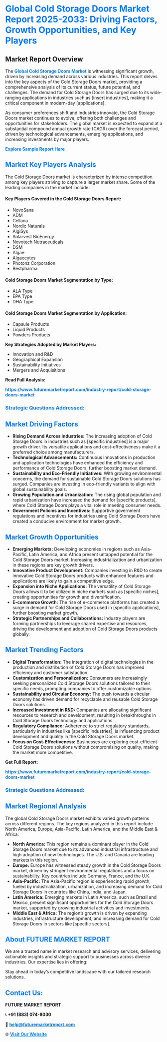 <h1 style="color: #007BFF;">Global Cold Storage Doors Market Report 2025-2033: Driving Factors, Growth Opportunities, and Key Players</h1>

<section id="overview">
<h2>Market Report Overview</h2>
<p>The <a href="https://www.futuremarketreport.com/industry-report/cold-storage-doors-market" style="color: #007BFF; text-decoration: none;"><strong>Global Cold Storage Doors Market</strong></a> is witnessing significant growth, driven by increasing demand across various industries. This report delves into the key aspects of the Cold Storage Doors market, providing a comprehensive analysis of its current status, future potential, and challenges. The demand for Cold Storage Doors has surged due to its wide-ranging applications in industries such as [insert industries], making it a critical component in modern-day [applications].</p>
<p>As consumer preferences shift and industries innovate, the Cold Storage Doors market continues to evolve, offering both challenges and opportunities for stakeholders. The global market is expected to expand at a substantial compound annual growth rate (CAGR) over the forecast period, driven by technological advancements, emerging applications, and increasing investments by major players.</p>
</section>

<section id="overview">
<p><a href="https://www.futuremarketreport.com/request-sample/reportId=33002" style="color: #007BFF; text-decoration: none;"><strong>Explore Sample Report Here</strong></a></p>
</section>

<section id="key-players">
<h2 style="color: #007BFF;">Market Key Players Analysis</h2>
<p>The Cold Storage Doors market is characterized by intense competition among key players striving to capture a larger market share. Some of the leading companies in the market include:</p>
<h4>Key Players Covered in the Cold Storage Doors Report:</h4>
<ul><li>NovoSana</li><li>ADM</li><li>Cellana</li><li>Nordic Naturals</li><li>AlgiSys</li><li>Solarvest BioEnergy</li><li>Novotech Nutraceuticals</li><li>DSM</li><li>Algae</li><li>Algaecytes</li><li>Photonz Corporation</li><li>Bestpharma</li></ul>
<h4>Cold Storage Doors Market Segmentation by Type:</h4>
<ul><li>ALA Type</li><li>EPA Type</li><li>DHA Type</li></ul>

<h4>Cold Storage Doors Market Segmentation by Application:</h4>
<ul><li>Capsule Products</li><li>Liquid Products</li><li>Powders Products</li></ul>
<p><strong>Key Strategies Adopted by Market Players:</strong></p>
<ul>
<li>Innovation and R&D</li>
<li>Geographical Expansion</li>
<li>Sustainability Initiatives</li>
<li>Mergers and Acquisitions</li>
</ul>
</section>

<section>
<p><strong>Read Full Analysis: </strong></p><a href="https://www.futuremarketreport.com/industry-report/cold-storage-doors-market" style="color: #007BFF; text-decoration: none;"><strong>https://www.futuremarketreport.com/industry-report/cold-storage-doors-market</strong></a>
<h3 style="color: #007BFF;">Strategic Questions Addressed:</h3>
</section>

<section id="driving-factors">
<h2 style="color: #007BFF;">Market Driving Factors</h2>
<ul>
<li><strong>Rising Demand Across Industries:</strong> The increasing adoption of Cold Storage Doors in industries such as [specific industries] is a major growth driver. Its versatile applications and cost-effectiveness make it a preferred choice among manufacturers.</li>
<li><strong>Technological Advancements:</strong> Continuous innovations in production and application technologies have enhanced the efficiency and performance of Cold Storage Doors, further boosting market demand.</li>
<li><strong>Sustainability and Eco-Friendly Initiatives:</strong> With growing environmental concerns, the demand for sustainable Cold Storage Doors solutions has surged. Companies are investing in eco-friendly variants to align with global sustainability goals.</li>
<li><strong>Growing Population and Urbanization:</strong> The rising global population and rapid urbanization have increased the demand for [specific products], where Cold Storage Doors plays a vital role in meeting consumer needs.</li>
<li><strong>Government Policies and Incentives:</strong> Supportive government regulations and incentives for industries using Cold Storage Doors have created a conducive environment for market growth.</li>
</ul>
</section>

<section id="growth-opportunities">
<h2 style="color: #007BFF;">Market Growth Opportunities</h2>
<ul>
<li><strong>Emerging Markets:</strong> Developing economies in regions such as Asia-Pacific, Latin America, and Africa present untapped potential for the Cold Storage Doors market. Increasing industrialization and urbanization in these regions are key growth drivers.</li>
<li><strong>Innovative Product Development:</strong> Companies investing in R&D to create innovative Cold Storage Doors products with enhanced features and applications are likely to gain a competitive edge.</li>
<li><strong>Expansion into Niche Applications:</strong> The versatility of Cold Storage Doors allows it to be utilized in niche markets such as [specific niches], creating opportunities for growth and diversification.</li>
<li><strong>E-commerce Growth:</strong> The rise of e-commerce platforms has created a surge in demand for Cold Storage Doors used in [specific applications], further boosting market growth.</li>
<li><strong>Strategic Partnerships and Collaborations:</strong> Industry players are forming partnerships to leverage shared expertise and resources, driving the development and adoption of Cold Storage Doors products globally.</li>
</ul>
</section>

<section id="trending-factors">
<h2 style="color: #007BFF;">Market Trending Factors</h2>
<ul>
<li><strong>Digital Transformation:</strong> The integration of digital technologies in the production and distribution of Cold Storage Doors has improved efficiency and customer satisfaction.</li>
<li><strong>Customization and Personalization:</strong> Consumers are increasingly seeking personalized Cold Storage Doors solutions tailored to their specific needs, prompting companies to offer customizable options.</li>
<li><strong>Sustainability and Circular Economy:</strong> The push towards a circular economy has driven demand for recyclable and reusable Cold Storage Doors solutions.</li>
<li><strong>Increased Investment in R&D:</strong> Companies are allocating significant resources to research and development, resulting in breakthroughs in Cold Storage Doors technology and applications.</li>
<li><strong>Regulatory Compliance:</strong> Adherence to strict regulatory standards, particularly in industries like [specific industries], is influencing product development and quality in the Cold Storage Doors market.</li>
<li><strong>Focus on Cost-Effectiveness:</strong> Businesses are exploring cost-efficient Cold Storage Doors solutions without compromising on quality, making the market more competitive.</li>
</ul>
</section>

<section>
<p><strong>Get Full Report: </strong></p><a href="https://www.futuremarketreport.com/industry-report/cold-storage-doors-market" style="color: #007BFF; text-decoration: none;"><strong>https://www.futuremarketreport.com/industry-report/cold-storage-doors-market</strong></a>
<h3 style="color: #007BFF;">Strategic Questions Addressed:</h3>
</section>


<section id="regional-analysis">
<h2 style="color: #007BFF;">Market Regional Analysis</h2>
<p>The global Cold Storage Doors market exhibits varied growth patterns across different regions. The key regions analyzed in this report include North America, Europe, Asia-Pacific, Latin America, and the Middle East & Africa:</p>
<ul>
<li><strong>North America:</strong> This region remains a dominant player in the Cold Storage Doors market due to its advanced industrial infrastructure and high adoption of new technologies. The U.S. and Canada are leading markets in this region.</li>
<li><strong>Europe:</strong> Europe has witnessed steady growth in the Cold Storage Doors market, driven by stringent environmental regulations and a focus on sustainability. Key countries include Germany, France, and the U.K.</li>
<li><strong>Asia-Pacific:</strong> The Asia-Pacific region is experiencing rapid growth, fueled by industrialization, urbanization, and increasing demand for Cold Storage Doors in countries like China, India, and Japan.</li>
<li><strong>Latin America:</strong> Emerging markets in Latin America, such as Brazil and Mexico, present significant opportunities for the Cold Storage Doors market, supported by growing industrial activities and investments.</li>
<li><strong>Middle East & Africa:</strong> The region’s growth is driven by expanding industries, infrastructure development, and increasing demand for Cold Storage Doors in sectors like [specific sectors].</li>
</ul>
</section>

<footer>
<h2 style="color: #007BFF;">About FUTURE MARKET REPORT</h2>
<p>We are a trusted name in market research and advisory services, delivering actionable insights and strategic support to businesses across diverse industries. Our expertise lies in offering:</p>

<p>Stay ahead in today’s competitive landscape with our tailored research solutions.</p>

<h2 style="color: #007BFF;">Contact Us:</h2>
<p><strong>FUTURE MARKET REPORT</strong></p>
<p>📞 <strong>+91 (883) 074-8030</strong></p>
<p>📧 <strong><a href="mailto:help@futuremarketreport.com" style="color: #007BFF;">help@futuremarketreport.com</a></strong></p>
<p>🌐 <strong><a href="https://www.futuremarketreport.com/" style="color: #007BFF;">Visit Our Website</a></strong></p>
</footer>